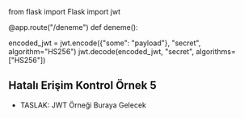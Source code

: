 from flask import Flask
import jwt

@app.route("/deneme")
def deneme():

encoded_jwt = jwt.encode({"some": "payload"}, "secret", algorithm="HS256")
jwt.decode(encoded_jwt, "secret", algorithms=["HS256"])

## Hatalı Erişim Kontrol Örnek 5

- TASLAK: JWT Örneği Buraya Gelecek